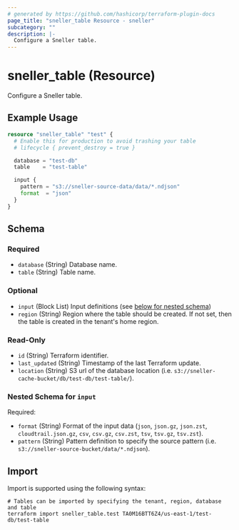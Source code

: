 ```yaml
---
# generated by https://github.com/hashicorp/terraform-plugin-docs
page_title: "sneller_table Resource - sneller"
subcategory: ""
description: |-
  Configure a Sneller table.
---
```


# sneller_table (Resource)

Configure a Sneller table.

## Example Usage

```terraform
resource "sneller_table" "test" {
  # Enable this for production to avoid trashing your table
  # lifecycle { prevent_destroy = true }

  database = "test-db"
  table    = "test-table"

  input {
    pattern = "s3://sneller-source-data/data/*.ndjson"
    format  = "json"
  }
}
```

<!-- schema generated by tfplugindocs -->
## Schema

### Required

- `database` (String) Database name.
- `table` (String) Table name.

### Optional

- `input` (Block List) Input definitions (see [below for nested schema](#nestedblock--input))
- `region` (String) Region where the table should be created. If not set, then the table is created in the tenant's home region.

### Read-Only

- `id` (String) Terraform identifier.
- `last_updated` (String) Timestamp of the last Terraform update.
- `location` (String) S3 url of the database location (i.e. `s3://sneller-cache-bucket/db/test-db/test-table/`).

<a id="nestedblock--input"></a>
### Nested Schema for `input`

Required:

- `format` (String) Format of the input data (`json`, `json.gz`, `json.zst`, `cloudtrail.json.gz`, `csv`, `csv.gz`, `csv.zst`, `tsv`, `tsv.gz`, `tsv.zst`).
- `pattern` (String) Pattern definition to specify the source pattern (i.e. `s3://sneller-source-bucket/data/*.ndjson`).

## Import

Import is supported using the following syntax:

```shell
# Tables can be imported by specifying the tenant, region, database and table
terraform import sneller_table.test TA0M16BTT6Z4/us-east-1/test-db/test-table
```
